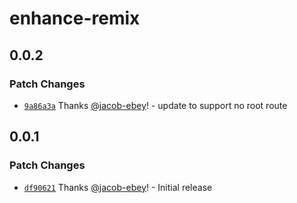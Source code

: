 # enhance-remix

## 0.0.2

### Patch Changes

- [`9a86a3a`](https://github.com/jacob-ebey/enhance-remix/commit/9a86a3a53134a9e010a8ad38320c587593d3267b) Thanks [@jacob-ebey](https://github.com/jacob-ebey)! - update to support no root route

## 0.0.1

### Patch Changes

- [`df90621`](https://github.com/jacob-ebey/enhance-remix/commit/df90621d741d000a53dbc0d84f6c8ce33e84246a) Thanks [@jacob-ebey](https://github.com/jacob-ebey)! - Initial release
